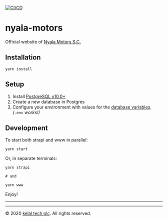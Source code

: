 [![CI/CD](https://github.com/kelaltech/nyala-motors/workflows/CI/CD/badge.svg)](https://github.com/kelaltech/nyala-motors/actions)

# nyala-motors

Official website of [Nyala Motors S.C.](https://www.nyalamotors.com/)

## Installation

```
yarn install
```

## Setup

1. Install [PostgreSQL v10.0+](https://www.postgresql.org/download/)
2. Create a new database in Postgres
3. Configure your environment with values for the [database variables](strapi/config/environments/development/database.json). _(`.env` works!)_

## Development

To start both strapi and www in parallel:

```
yarn start
```

Or, in separate terminals:

```
yarn strapi

# and

yarn www
```

Enjoy!

---

---

© 2020 [kelal tech plc](https://www.kelaltech.com/). All rights reserved.
